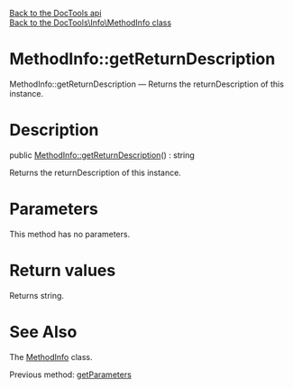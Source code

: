 [Back to the DocTools api](https://github.com/lingtalfi/DocTools/blob/master/doc/api/DocTools.md)<br>
[Back to the DocTools\Info\MethodInfo class](https://github.com/lingtalfi/DocTools/blob/master/doc/api/DocTools/Info/MethodInfo.md)


MethodInfo::getReturnDescription
================



MethodInfo::getReturnDescription — Returns the returnDescription of this instance.




Description
================


public [MethodInfo::getReturnDescription](https://github.com/lingtalfi/DocTools/blob/master/doc/api/DocTools/Info/MethodInfo/getReturnDescription.md)() : string




Returns the returnDescription of this instance.




Parameters
================

This method has no parameters.


Return values
================

Returns string.







See Also
================

The [MethodInfo](https://github.com/lingtalfi/DocTools/blob/master/doc/api/DocTools/Info/MethodInfo.md) class.

Previous method: [getParameters](https://github.com/lingtalfi/DocTools/blob/master/doc/api/DocTools/Info/MethodInfo/getParameters.md)<br>

